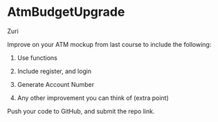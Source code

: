 # AtmBudgetUpgrade
Zuri

Improve on your ATM mockup from last course to include the following:

 

1. Use functions

2. Include register, and login

3. Generate Account Number

4. Any other improvement you can think of (extra point)

 

Push your code to GitHub, and submit the repo link.

